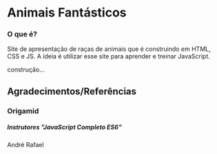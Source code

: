 # Animais Fantásticos

### O que é?
Site de apresentação de raças de animais que é construindo em HTML, CSS e JS. A ideia é utilizar esse site para aprender e treinar JavaScript.

construção...

## Agradecimentos/Referências
### Origamid
##### Instrutores "JavaScript Completo ES6"
André Rafael